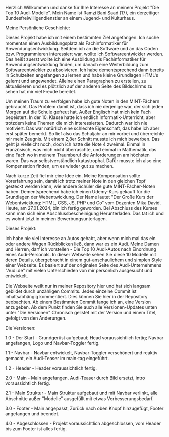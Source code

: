 
Herzlich Willkommen und danke für Ihre Interesse an meinem Projekt "Die Top 10 Audi-Modelle". Mein Name ist Ramzi Bani Saad (17), ein derzeitiger Bundesfreiwilligendienstler an einem Jugend- und Kulturhaus. 


Meine Persönliche Geschichte:

Dieses Projekt habe ich mit einem bestimmten Ziel angefangen. Ich suche momentan einen Ausbildungsplatz als Fachinformatiker für Anwendungsentwicklung. Seitdem ich an die Software und an das Coden bzw. Programmieren interessiert war, wollte ich Softwareentwickler werden. Das heißt zuerst wollte ich eine Ausbildung als Fachinformatiker für Anwendungsentwicklung finden, um danach eine Weiterbildung zum Softwareentwickler zu absolvieren. Ich habe dementsprechend dann bereits in Schulzeiten angefangen zu lernen und habe kleine Grundlagen HTML's gelernt und angewendet. Alleine einen Paragraphen zu erstellen, zu aktualisieren und es plötzlich auf der anderen Seite des Bildschirms zu sehen hat mir viel Freude bereitet.

Um meinen Traum zu verfolgen habe ich gute Noten in den MINT-Fächern gebraucht. Das Problem damit ist, dass ich nie derjenige war, der sich jeden Morgen auf die Schule gefreut hat. Außer Englisch hat mich kein Fach begeistert. In der 10. Klasse hatte ich endlich Informatik-Unterricht, aber trotzdem keine Themen die mich interessierten. Dadurch war ich nie motiviert. Das war natürlich eine schlechte Eigenschaft, das habe ich aber erst später bemerkt. So lief also das Schuljahr an mir vorbei und überreichte mir mein Zeugnis. Mit einem 2,8er Schnitt musste ich mich bewerben. Das geht ja vielleicht noch, doch ich hatte die Note 4 zweimal. Einmal in Französisch, was mich nicht überraschte, und einmal in Mathematik, das eine Fach wo in meinem Traumberuf die Anforderungen am höchsten waren. Das war selbstverständlich katastrophal. Dafür musste ich also eine Kompensation finden, um es wieder gut zu machen.

Nach kurze Zeit fiel mir eine Idee ein. Meine Kompensation sollte Vorerfahrung sein, damit ich trotz meiner Note in den gleichen Topf gesteckt werden kann, wie andere Schüler die gute MINT-Fächer-Noten haben. Dementsprechend habe ich einen Udemy-Kurs gekauft für die Grundlagen der Webentwicklung. Der Name lautet "Der Große Kurs der Webentwicklung: HTML, CSS, JS, PHP und Co" vom Dozenten Mika David. Heute, am 27.01.2024, bin ich fertig geworden. Bei Abschluss des Kurses kann man sich eine Abschlussbescheinigung Herunterladen. Das tat ich und es wohnt jetzt in meinen Bewerbungsunterlagen.


Dieses Projekt:

Ich habe nie viel Interesse an Autos gehabt, aber wenn mich mal das ein oder andere Wagen Rückblicken ließ, dann war es ein Audi. Meine Damen und Herren, darf ich vorstellen - Die Top 10 Audi-Autos nach Einordnung eines Audi-Personals. In dieser Webseite sehen Sie diese 10 Modelle mit deren Details, übergebracht in einem gut-anschaulichem und simplen Style einer Webseite. Es basiert auf der originalen Seite des Audi-Unternehmens "Audi.de" mit vielen Unterschieden von mir persönlich ausgesucht und entwickelt. 

Die Webseite weilt nur in meiner Repository hier und hat sich langsam gebildet durch unzähligen Commits. Jedes einzelne Commit ist inhaltsabhängig kommentiert. Dies können Sie hier in der Repository beobachten. Ab einem Bestimmten Commit fange ich an, eine Version anzugeben. Ab dem Punkt finden Sie auch alle Versionen-Updates unten unter "Die Versionen" Chronisch gelistet mit der Version und einem Titel, gefolgt von den Änderungen.


Die Versionen:

1.0 - Der Start - Grundgerüst aufgebaut; Head voraussichtlich fertig; Navbar angefangen, Logo und Navbar-Toggler fertig.

1.1 - Navbar - Navbar entwickelt, Navbar-Toggler verschönert und reaktiv gemacht, ein Audi-Teaser im main-tag eingeführt.

1.2 - Header - Header voraussichtlich fertig.

2.0 - Main - Main angefangen, Audi-Teaser durch Bild ersetzt, intro voraussichtlich fertig.

2.1 - Main Struktur - Main Struktur aufgebaut und mit Navbar verlinkt, alle Abschnitte außer "Modelle" ausgefüllt mit etwas Verbesserungsbedarf.

3.0 - Footer - Main angepasst, Zurück nach oben Knopf hinzugefügt, Footer angefangen und beendet.

4.0 - Abgeschlossen - Projekt voraussichtlich abgeschlossen, vom Header bis zum Footer ist alles fertig.